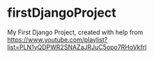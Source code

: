 # firstDjangoProject
My First Django Project, created with help from https://www.youtube.com/playlist?list=PLN1yQDPWR2SNAZaJRJuC5opo7RHoVkfrl
